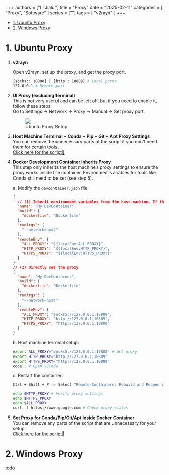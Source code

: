 +++
authors = ["Li Jialu"]
title = "Proxy"
date = "2025-02-11"
categories = [
    "Proxy", "Software"
]
series = [""]
tags = [
   "v2rayn"
]
+++

- [1. Ubuntu Proxy](#1-ubuntu-proxy)
- [2. Windows Proxy](#2-windows-proxy)

# 1. Ubuntu Proxy

1. **v2rayn**

    Open v2rayn, set up the proxy, and get the proxy port.
    ```bash
    [socks:: 10808] | [http:: 10809] # Local ports
    127.0.0.1 # Remote port
    ```

2. **UI Proxy (excluding terminal)**  
    This is not very useful and can be left off, but if you need to enable it, follow these steps:  
    Go to Settings -> Network -> Proxy -> Manual -> Set proxy port.
    
    <section>
        <div class="container">
            <div class="image">
                <figure>
                    <img src="/images/work-record/proxy.png",alt="proxy",loading="lazy">
                    <figcaption>Ubuntu Proxy Setup</figcaption>
                </figure>
            </div>
        </div>
    </section>

3. **Host Machine Terminal + Conda + Pip + Git + Apt Proxy Settings**  
   You can remove the unnecessary parts of the script if you don't need them for certain tools.  
   <a href="https://heirenlop.github.io/%E5%B7%A5%E4%BD%9C%E8%AE%B0%E5%BD%95/shell/#sections4">Click here for the script🔗</a>

4. **Docker Development Container Inherits Proxy**  
   This step only inherits the host machine’s proxy settings to ensure the proxy works inside the container. Environment variables for tools like Conda still need to be set (see step 5).

   a. Modify the `devcontainer.json` file:

    ```json
    {
      // (1) Inherit environment variables from the host machine. If the host has ALL_PROXY set, the container will use the proxy. If the host doesn't have ALL_PROXY, the container won't use a proxy. This is the typical setup.
      "name": "My DevContainer",
      "build": {
        "dockerfile": "Dockerfile"
      },
      "runArgs": [
        "--network=host"
      ],
      "remoteEnv": {
        "ALL_PROXY": "${localEnv:ALL_PROXY}",
        "HTTP_PROXY": "${localEnv:HTTP_PROXY}",
        "HTTPS_PROXY": "${localEnv:HTTPS_PROXY}"
      }
    }
    // (2) Directly set the proxy
    {
      "name": "My DevContainer",
      "build": {
        "dockerfile": "Dockerfile"
      },
      "runArgs": [
        "--network=host"
      ],
      "remoteEnv": {
        "ALL_PROXY": "socks5://127.0.0.1:10808",
        "HTTP_PROXY": "http://127.0.0.1:10809",
        "HTTPS_PROXY": "http://127.0.0.1:10809"
      }
    }
    ```

   b. Host machine terminal setup:
    ```bash
    export ALL_PROXY="socks5://127.0.0.1:10808" # Set proxy
    export HTTP_PROXY="http://127.0.0.1:10809"
    export HTTPS_PROXY="http://127.0.0.1:10809"
    code . # Open VSCode
    ```
   c. Restart the container:

    ```bash
    Ctrl + Shift + P -> Select "Remote-Containers: Rebuild and Reopen in Container"

    echo $HTTP_PROXY # Verify proxy settings
    echo $HTTPS_PROXY
    echo $ALL_PROXY 
    curl -I https://www.google.com # Check proxy status
    ```

5. **Set Proxy for Conda/Pip/Git/Apt Inside Docker Container**  
   You can remove any parts of the script that are unnecessary for your setup.  
   <a href="https://heirenlop.github.io/%E5%B7%A5%E4%BD%9C%E8%AE%B0%E5%BD%95/shell/#sections4">Click here for the script🔗</a>

# 2. Windows Proxy

todo
